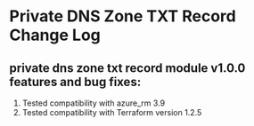 # Private DNS Zone TXT Record Change Log
## private dns zone txt record module v1.0.0 features and bug fixes:
1. Tested compatibility with azure_rm 3.9
2. Tested compatibility with Terraform version 1.2.5
